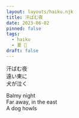 ```yaml
---
layout: layouts/haiku.njk
title: 汗ばむ夜
date: 2023-06-02
pinned: false
tags:
  - haiku
  - 夏 🐝
draft: false
---
```


<!-- jp -->

汗ばむ夜
<br>
遠い東に
<br>
犬が泣く

<!-- endjp -->

<!-- en -->

Balmy night
<br>
Far away, in the east
<br>
A dog howls

<!-- enden -->
